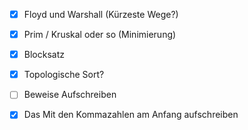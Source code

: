 - [x] Floyd und Warshall (Kürzeste Wege?)
- [x] Prim / Kruskal oder so (Minimierung)
- [x] Blocksatz
- [x] Topologische Sort?
- [ ] Beweise Aufschreiben
- [x] Das Mit den Kommazahlen am Anfang aufschreiben







